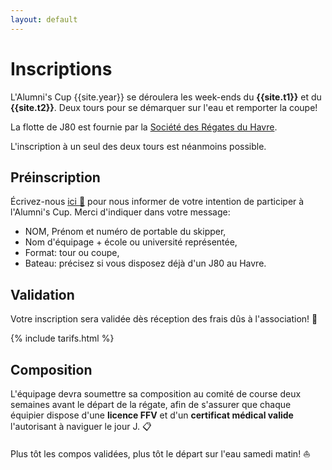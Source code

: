 ```yaml
--- 
layout: default
---
```


# Inscriptions

L'Alumni's Cup {{site.year}} se déroulera les week-ends 
du **{{site.t1}}** et du **{{site.t2}}**. Deux tours 
pour se démarquer sur l'eau et remporter la coupe! 

La flotte de J80 est fournie par la 
[Société des Régates du Havre](www.lesregates.com). 

L'inscription à un seul des deux tours est néanmoins possible. 

## Préinscription 

&Eacute;crivez-nous [ici &#x1F48C;](alumniscupinfo@gmail.com) pour 
nous informer de votre intention de participer à l'Alumni's Cup. 
Merci d'indiquer dans votre message: 
- NOM, Prénom et numéro de portable du skipper,
- Nom d'équipage + école ou université représentée,
- Format: tour ou coupe,
- Bateau: précisez si vous disposez déjà d'un J80 au Havre. 

## Validation 

Votre inscription sera validée dès réception 
des frais dûs à l'association! 💸

{% include tarifs.html %}

## Composition 

L'équipage devra soumettre sa composition au comité de course 
deux semaines avant le départ de la régate, afin de s'assurer 
que chaque équipier dispose d'une **licence  FFV** et d'un **certificat 
médical valide** l'autorisant à naviguer le jour J. 📋

Plus tôt les compos validées, plus tôt le départ sur l'eau samedi matin! ⛵
